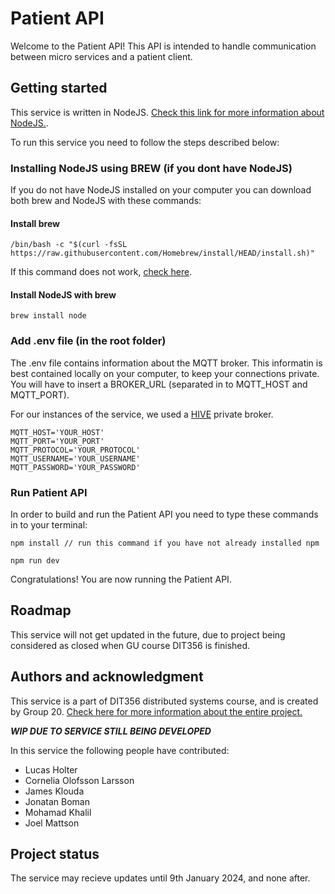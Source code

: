 # Patient API
Welcome to the Patient API! This API is intended to handle communication between micro services and a patient client.

## Getting started

This service is written in NodeJS. [Check this link for more information about NodeJS.](https://nodejs.org/en).

To run this service you need to follow the steps described below:

### Installing NodeJS using BREW (if you dont have NodeJS)

If you do not have NodeJS installed on your computer you can download both brew and NodeJS with these commands:

#### Install brew
```
/bin/bash -c "$(curl -fsSL https://raw.githubusercontent.com/Homebrew/install/HEAD/install.sh)"
``````

If this command does not work, [check here](https://brew.sh/).

#### Install NodeJS with brew
```
brew install node
``````

### Add .env file (in the root folder)
The .env file contains information about the MQTT broker. This informatin is best contained locally on your computer, to keep your connections private. You will have to insert a BROKER_URL (separated in to MQTT_HOST and MQTT_PORT).

For our instances of the service, we used a [HIVE](https://www.hivemq.com/mqtt/) private broker.

```
MQTT_HOST='YOUR_HOST'
MQTT_PORT='YOUR_PORT'
MQTT_PROTOCOL='YOUR_PROTOCOL'
MQTT_USERNAME='YOUR_USERNAME'
MQTT_PASSWORD='YOUR_PASSWORD'
```


### Run Patient API
In order to build and run the Patient API you need to type these commands in to your terminal:


```
npm install // run this command if you have not already installed npm

npm run dev
```
Congratulations! You are now running the Patient API.
 

## Roadmap
This service will not get updated in the future, due to project being considered as closed when GU course DIT356 is finished.


## Authors and acknowledgment
This service is a part of DIT356 distributed systems course, and is created by Group 20. [Check here for more information about the entire project.](https://git.chalmers.se/courses/dit355/2023/student-teams/dit356-2023-20/group-20-distributed-systems/-/wikis/home)

***WIP DUE TO SERVICE STILL BEING DEVELOPED***

In this service the following people have contributed:

- Lucas Holter
- Cornelia Olofsson Larsson
- James Klouda
- Jonatan Boman
- Mohamad Khalil
- Joel Mattson



## Project status
The service may recieve updates until 9th January 2024, and none after.
